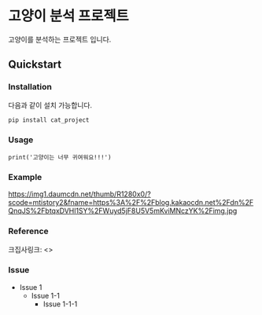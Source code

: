 # 고양이 분석 프로젝트
고양이를 분석하는 프로젝트 입니다.

## Quickstart
### Installation
다음과 같이 설치 가능합니다.
```
pip install cat_project
```

### Usage
```
print('고양이는 너무 귀여워요!!!')
```

### Example
https://img1.daumcdn.net/thumb/R1280x0/?scode=mtistory2&fname=https%3A%2F%2Fblog.kakaocdn.net%2Fdn%2FQnqJS%2FbtqxDVHl1SY%2FWuyd5jF8U5V5mKviMNczYK%2Fimg.jpg

### Reference
크집사링크: <>

### Issue
- Issue 1
  - Issue 1-1
    - Issue 1-1-1
